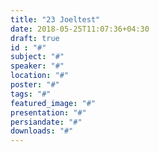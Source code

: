 ```yaml
---
title: "23 Joeltest"
date: 2018-05-25T11:07:36+04:30
draft: true
id : "#"
subject: "#"
speaker: "#"
location: "#"
poster: "#"
tags: "#"
featured_image: "#"
presentation: "#"
persiandate: "#"
downloads: "#"
---
```


